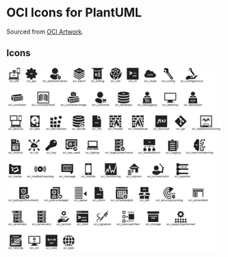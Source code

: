 # OCI Icons for PlantUML

Sourced from [OCI Artwork][oci_artwork].

[oci_artwork]: https://github.com/opencontainers/artwork

## Icons

[![icons_png][]][icons_png]

[icons_png]:  /icons.png
